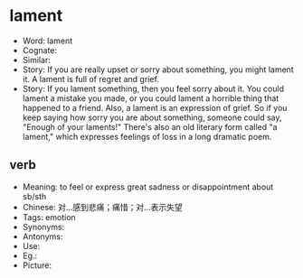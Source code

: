 # lament

- Word: lament
- Cognate: 
- Similar: 
- Story: If you are really upset or sorry about something, you might lament it. A lament is full of regret and grief.
- Story: If you lament something, then you feel sorry about it. You could lament a mistake you made, or you could lament a horrible thing that happened to a friend. Also, a lament is an expression of grief. So if you keep saying how sorry you are about something, someone could say, "Enough of your laments!" There's also an old literary form called "a lament," which expresses feelings of loss in a long dramatic poem.

## verb

- Meaning: to feel or express great sadness or disappointment about sb/sth
- Chinese: 对…感到悲痛；痛惜；对…表示失望
- Tags: emotion
- Synonyms: 
- Antonyms: 
- Use: 
- Eg.: 
- Picture: 


